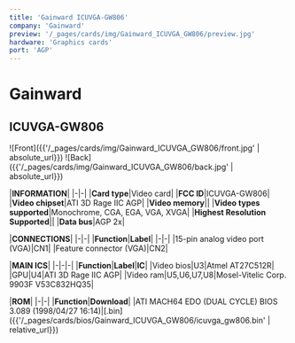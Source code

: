 ```yaml
---
title: 'Gainward ICUVGA-GW806'
company: 'Gainward'
preview: '/_pages/cards/img/Gainward_ICUVGA_GW806/preview.jpg'
hardware: 'Graphics cards'
port: 'AGP'
---
```

# Gainward
## ICUVGA-GW806

![Front]({{'/_pages/cards/img/Gainward_ICUVGA_GW806/front.jpg' | absolute_url}})
![Back]({{'/_pages/cards/img/Gainward_ICUVGA_GW806/back.jpg' | absolute_url}})

|**INFORMATION**|
|-|-|
|**Card type**|Video card|
|**FCC ID**|ICUVGA-GW806|
|**Video chipset**|ATI 3D Rage IIC AGP|
|**Video memory**||
|**Video types supported**|Monochrome, CGA, EGA, VGA, XVGA|
|**Highest Resolution Supported**||
|**Data bus**|AGP 2x|

|**CONNECTIONS**|
|-|-|
|**Function**|**Label**|
|-|-|
|15-pin analog video port (VGA)|CN1|
|Feature connector (VGA)|CN2|

|**MAIN ICS**|
|-|-|-|
|**Function**|**Label**|**IC**|
|Video bios|U3|Atmel AT27C512R|
|GPU|U4|ATI 3D Rage IIC AGP|
|Video ram|U5,U6,U7,U8|Mosel-Vitelic Corp. 9903F V53C832HQ35|

|**ROM**|
|-|-|
|**Function**|**Download**|
|ATI MACH64 EDO (DUAL CYCLE) BIOS 3.089 (1998/04/27 16:14)|[.bin]({{'/_pages/cards/bios/Gainward_ICUVGA_GW806/icuvga_gw806.bin' | relative_url}})